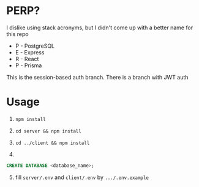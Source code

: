 # PERP?

I dislike using stack acronyms, but I didn't come up with a better name for this repo

- P - PostgreSQL
- E - Express
- R - React
- P - Prisma

This is the session-based auth branch. There is a branch with JWT auth

# Usage

1. `npm install`

2. `cd server && npm install`

3. `cd ../client && npm install`

4.

```sql
CREATE DATABASE <database_name>;
```

5. fill `server/.env` and `client/.env` by `.../.env.example`
